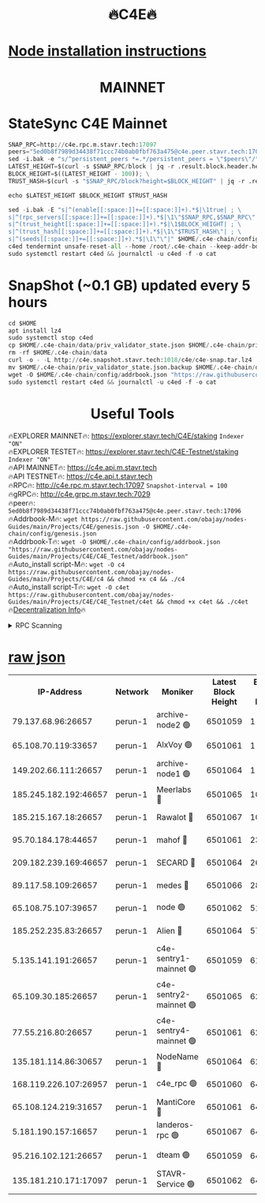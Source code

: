 <h1 align="center"> 🔥C4E🔥</h1>

[Node installation instructions](https://github.com/obajay/nodes-Guides/tree/main/Projects/C4E)
=

<h1 align="center"> MAINNET</h1>

# StateSync C4E Mainnet
```python
SNAP_RPC=http://c4e.rpc.m.stavr.tech:17097
peers="5ed0b8f7989d34438f71ccc74b0ab0fbf763a475@c4e.peer.stavr.tech:17096"
sed -i.bak -e "s/^persistent_peers *=.*/persistent_peers = \"$peers\"/" $HOME/.c4e-chain/config/config.toml
LATEST_HEIGHT=$(curl -s $SNAP_RPC/block | jq -r .result.block.header.height); \
BLOCK_HEIGHT=$((LATEST_HEIGHT - 100)); \
TRUST_HASH=$(curl -s "$SNAP_RPC/block?height=$BLOCK_HEIGHT" | jq -r .result.block_id.hash)

echo $LATEST_HEIGHT $BLOCK_HEIGHT $TRUST_HASH

sed -i.bak -E "s|^(enable[[:space:]]+=[[:space:]]+).*$|\1true| ; \
s|^(rpc_servers[[:space:]]+=[[:space:]]+).*$|\1\"$SNAP_RPC,$SNAP_RPC\"| ; \
s|^(trust_height[[:space:]]+=[[:space:]]+).*$|\1$BLOCK_HEIGHT| ; \
s|^(trust_hash[[:space:]]+=[[:space:]]+).*$|\1\"$TRUST_HASH\"| ; \
s|^(seeds[[:space:]]+=[[:space:]]+).*$|\1\"\"|" $HOME/.c4e-chain/config/config.toml
c4ed tendermint unsafe-reset-all --home /root/.c4e-chain --keep-addr-book
sudo systemctl restart c4ed && journalctl -u c4ed -f -o cat
```
# SnapShot (~0.1 GB) updated every 5 hours
```python
cd $HOME
apt install lz4
sudo systemctl stop c4ed
cp $HOME/.c4e-chain/data/priv_validator_state.json $HOME/.c4e-chain/priv_validator_state.json.backup
rm -rf $HOME/.c4e-chain/data
curl -o - -L http://c4e.snapshot.stavr.tech:1018/c4e/c4e-snap.tar.lz4 | lz4 -c -d - | tar -x -C $HOME/.c4e-chain --strip-components 2
mv $HOME/.c4e-chain/priv_validator_state.json.backup $HOME/.c4e-chain/data/priv_validator_state.json
wget -O $HOME/.c4e-chain/config/addrbook.json "https://raw.githubusercontent.com/obajay/nodes-Guides/main/Projects/C4E/addrbook.json"
sudo systemctl restart c4ed && journalctl -u c4ed -f -o cat
```
 <h1 align="center"> Useful Tools</h1>

🔥EXPLORER MAINNET🔥:  https://explorer.stavr.tech/C4E/staking            `Indexer "ON"` \
🔥EXPLORER TESTET🔥:   https://explorer.stavr.tech/C4E-Testnet/staking     `Indexer "ON"` \
🔥API MAINNET🔥:       https://c4e.api.m.stavr.tech \
🔥API TESTNET🔥:       https://c4e.api.t.stavr.tech \
🔥RPC🔥:               http://c4e.rpc.m.stavr.tech:17097                  `Snapshot-interval = 100` \
🔥gRPC🔥:              http://c4e.grpc.m.stavr.tech:7029 \
🔥peer🔥:              `5ed0b8f7989d34438f71ccc74b0ab0fbf763a475@c4e.peer.stavr.tech:17096` \
🔥Addrbook-M🔥:    ```wget https://raw.githubusercontent.com/obajay/nodes-Guides/main/Projects/C4E/genesis.json -O $HOME/.c4e-chain/config/genesis.json``` \
🔥Addrbook-T🔥:    ```wget -O $HOME/.c4e-chain/config/addrbook.json "https://raw.githubusercontent.com/obajay/nodes-Guides/main/Projects/C4E/C4E_Testnet/addrbook.json"``` \
🔥Auto_install script-M🔥: ```wget -O c4 https://raw.githubusercontent.com/obajay/nodes-Guides/main/Projects/C4E/c4 && chmod +x c4 && ./c4``` \
🔥Auto_install script-T🔥: ```wget -O c4et https://raw.githubusercontent.com/obajay/nodes-Guides/main/Projects/C4E/C4E_Testnet/c4et && chmod +x c4et && ./c4et``` \
🔥[Decentralization Info](https://github.com/obajay/StateSync-snapshots/tree/main/Projects/C4E/Decentralization)🔥




<details>
<summary>RPC Scanning</summary>

<h2 align="center"> We scan nodes in real time every 4 hours. And we provide the final result of RPC endpoints.
We cannot influence the operation of these nodes in any way. </h2>


```python
If Voting Power is higher than 0 --> then the Node is a validator of the network and may be subject to attack and be a potential threat to the chain.
```
```python
We marked such validators with a red symbol
```

</details>

[raw json](https://rpc-check.c4e.stavr.tech/c4e/rpc-c4e-result.json)
=



<table><tr><th>IP-Address</th><th>Network</th><th>Moniker</th><th>Latest Block Height</th><th>Earliest Block Height</th><th>Catching Up</th><th>Tx Index</th><th>Voting Power</th><th>Scan Time</th></tr><tr><td>79.137.68.96:26657</td><td>perun-1</td><td>archive-node2 🟢</td><td>6501059</td><td>1</td><td>False</td><td>on</td><td>0</td><td>2023-12-29T16:46:36.503377518UTC</td></tr><tr><td>65.108.70.119:33657</td><td>perun-1</td><td>AlxVoy 🟢</td><td>6501061</td><td>1</td><td>False</td><td>on</td><td>0</td><td>2023-12-29T16:46:50.901595507UTC</td></tr><tr><td>149.202.66.111:26657</td><td>perun-1</td><td>archive-node1 🟢</td><td>6501064</td><td>1</td><td>False</td><td>on</td><td>0</td><td>2023-12-29T16:47:06.608704163UTC</td></tr><tr><td>185.245.182.192:46657</td><td>perun-1</td><td>Meerlabs 🔴</td><td>6501065</td><td>1051501</td><td>False</td><td>on</td><td>493550</td><td>2023-12-29T16:47:10.089550181UTC</td></tr><tr><td>185.215.167.18:26657</td><td>perun-1</td><td>Rawalot 🔴</td><td>6501067</td><td>1090501</td><td>False</td><td>on</td><td>579034</td><td>2023-12-29T16:47:21.692012513UTC</td></tr><tr><td>95.70.184.178:44657</td><td>perun-1</td><td>mahof 🔴</td><td>6501061</td><td>2342001</td><td>False</td><td>off</td><td>1357006</td><td>2023-12-29T16:46:50.220715577UTC</td></tr><tr><td>209.182.239.169:46657</td><td>perun-1</td><td>SECARD 🔴</td><td>6501064</td><td>2616101</td><td>False</td><td>off</td><td>675729</td><td>2023-12-29T16:47:04.297171282UTC</td></tr><tr><td>89.117.58.109:26657</td><td>perun-1</td><td>medes 🔴</td><td>6501066</td><td>2826001</td><td>False</td><td>off</td><td>471345</td><td>2023-12-29T16:47:16.896463755UTC</td></tr><tr><td>65.108.75.107:39657</td><td>perun-1</td><td>node 🟢</td><td>6501062</td><td>5198801</td><td>False</td><td>on</td><td>0</td><td>2023-12-29T16:46:53.334919656UTC</td></tr><tr><td>185.252.235.83:26657</td><td>perun-1</td><td>Alien 🔴</td><td>6501064</td><td>5736001</td><td>False</td><td>on</td><td>380508</td><td>2023-12-29T16:47:07.330823649UTC</td></tr><tr><td>5.135.141.191:26657</td><td>perun-1</td><td>c4e-sentry1-mainnet 🟢</td><td>6501059</td><td>6198001</td><td>False</td><td>on</td><td>0</td><td>2023-12-29T16:46:36.160549363UTC</td></tr><tr><td>65.109.30.185:26657</td><td>perun-1</td><td>c4e-sentry2-mainnet 🟢</td><td>6501065</td><td>6238301</td><td>False</td><td>on</td><td>0</td><td>2023-12-29T16:47:09.792752884UTC</td></tr><tr><td>77.55.216.80:26657</td><td>perun-1</td><td>c4e-sentry4-mainnet 🟢</td><td>6501061</td><td>6241001</td><td>False</td><td>on</td><td>0</td><td>2023-12-29T16:46:50.573276159UTC</td></tr><tr><td>135.181.114.86:30657</td><td>perun-1</td><td>NodeName 🔴</td><td>6501064</td><td>6284301</td><td>False</td><td>off</td><td>333717</td><td>2023-12-29T16:47:06.956421734UTC</td></tr><tr><td>168.119.226.107:26957</td><td>perun-1</td><td>c4e_rpc 🟢</td><td>6501060</td><td>6401060</td><td>False</td><td>on</td><td>0</td><td>2023-12-29T16:46:43.289680823UTC</td></tr><tr><td>65.108.124.219:31657</td><td>perun-1</td><td>MantiCore 🔴</td><td>6501061</td><td>6401061</td><td>False</td><td>off</td><td>837818</td><td>2023-12-29T16:46:49.745946141UTC</td></tr><tr><td>5.181.190.157:16657</td><td>perun-1</td><td>landeros-rpc 🟢</td><td>6501067</td><td>6493501</td><td>False</td><td>on</td><td>0</td><td>2023-12-29T16:47:21.357952284UTC</td></tr><tr><td>95.216.102.121:26657</td><td>perun-1</td><td>dteam 🟢</td><td>6501059</td><td>6497601</td><td>False</td><td>on</td><td>0</td><td>2023-12-29T16:46:36.865317934UTC</td></tr><tr><td>135.181.210.171:17097</td><td>perun-1</td><td>STAVR-Service 🟢</td><td>6501062</td><td>6498001</td><td>False</td><td>on</td><td>0</td><td>2023-12-29T16:46:55.707077843UTC</td></tr></table>
